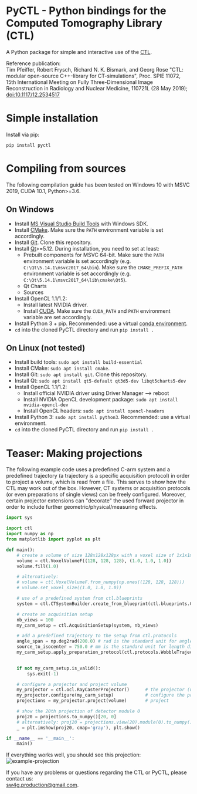 # PyCTL - Python bindings for the Computed Tomography Library (CTL)

A Python package for simple and interactive use of the [CTL](https://gitlab.com/tpfeiffe/ctl).

Reference publication:  
Tim Pfeiffer, Robert Frysch, Richard N. K. Bismark, and Georg Rose
"CTL: modular open-source C++-library for CT-simulations",
Proc. SPIE 11072,
15th International Meeting on Fully Three-Dimensional Image Reconstruction in Radiology and Nuclear Medicine,
110721L (28 May 2019);
[doi:10.1117/12.2534517](https://doi.org/10.1117/12.2534517)

# Simple installation
Install via pip:
```
pip install pyctl
```

# Compiling from sources
The following compilation guide has been tested on Windows 10 with MSVC 2019, CUDA 10.1, Python>=3.6.

## On Windows
* Install [MS Visual Studio Build Tools](https://visualstudio.microsoft.com/downloads/) with Windows SDK.
* Install [CMake](https://cmake.org/download/). Make sure the `PATH` environment variable is set accordingly.
* Install [Git](https://git-scm.com/). Clone this repository.
* Install [Qt](https://www.qt.io/)>=5.12. During installation, you need to set at least:
    * Prebuilt components for MSVC 64-bit. Make sure the `PATH` environment variable is set accordingly
      (e.g. `C:\Qt\5.14.1\msvc2017_64\bin`). Make sure the `CMAKE_PREFIX_PATH` environment variable
      is set accordingly (e.g. `C:\Qt\5.14.1\msvc2017_64\lib\cmake\Qt5`).
    * Qt Charts
    * Sources
* Install OpenCL 1.1/1.2:
    * Install latest NVIDIA driver.
    * Install [CUDA](https://developer.nvidia.com/cuda-downloads). Make sure the `CUDA_PATH` and
      `PATH` environment variable are set accordingly.
* Install Python 3 + pip. Recommended: use a virtual [conda environment](https://www.anaconda.com/).
* `cd` into the cloned PyCTL directory and run `pip install .`

## On Linux (not tested)
* Install build tools: `sudo apt install build-essential`
* Install CMake: `sudo apt install cmake`.
* Install Git: `sudo apt install git`. Clone this repository.
* Install Qt: `sudo apt install qt5-default qt3d5-dev libqt5charts5-dev`
* Install OpenCL 1.1/1.2:
    * Install official NVIDIA driver using Driver Manager --> reboot
    * Install NVIDIA OpenCL development package: `sudo apt install nvidia-opencl-dev`
    * Install OpenCL headers: `sudo apt install opencl-headers`
* Install Python 3: `sudo apt install python3`. Recommended: use a virtual environment.
* `cd` into the cloned PyCTL directory and run `pip install .`

# Teaser: Making projections

The following example code uses a predefined C-arm system and a predefined
trajectory (a trajectory is a specific acquisition protocol) in order to
project a volume, which is read from a file. This serves to show how the CTL
may work out of the box. However, CT systems or acquisition protocols (or even
preparations of single views) can be freely configured. Moreover, certain
projector extensions can "decorate" the used forward projector in order to
include further geometric/physical/measuring effects.

```python
import sys

import ctl
import numpy as np
from matplotlib import pyplot as plt

def main():
    # create a volume of size 128x128x128px with a voxel size of 1x1x1mm
    volume = ctl.VoxelVolumeF((128, 128, 128), (1.0, 1.0, 1.0))
    volume.fill(1.0)

    # alternatively:
    # volume = ctl.VoxelVolumeF.from_numpy(np.ones((128, 128, 128)))
    # volume.set_voxel_size((1.0, 1.0, 1.0))

    # use of a predefined system from ctl.blueprints
    system = ctl.CTSystemBuilder.create_from_blueprint(ctl.blueprints.GenericCarmCT())

    # create an acquisition setup
    nb_views = 100
    my_carm_setup = ctl.AcquisitionSetup(system, nb_views)

    # add a predefined trajectory to the setup from ctl.protocols
    angle_span = np.deg2rad(200.0) # rad is the standard unit for angles
    source_to_isocenter = 750.0 # mm is the standard unit for length dimensions
    my_carm_setup.apply_preparation_protocol(ctl.protocols.WobbleTrajectory(angle_span,
                                                                            source_to_isocenter))

    if not my_carm_setup.is_valid():
        sys.exit(-1)

    # configure a projector and project volume
    my_projector = ctl.ocl.RayCasterProjector()      # the projector (uses its default settings)
    my_projector.configure(my_carm_setup)            # configure the projector
    projections = my_projector.project(volume)       # project

    # show the 20th projection of detector module 0
    proj20 = projections.to_numpy()[20, 0]
    # alternatively: proj20 = projections.view(20).module(0).to_numpy()
    _ = plt.imshow(proj20, cmap='gray'), plt.show()

if __name__ == '__main__':
    main()

```

If everything works well, you should see this projection:
![example-projection](examples/readme_example.png?raw=true)

If you have any problems or questions regarding the CTL or PyCTL, please contact us:  
<sw4g.production@gmail.com>.
